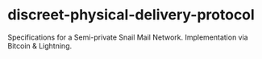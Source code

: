 # discreet-physical-delivery-protocol
Specifications for a Semi-private Snail Mail Network. Implementation via Bitcoin &amp; Lightning.
